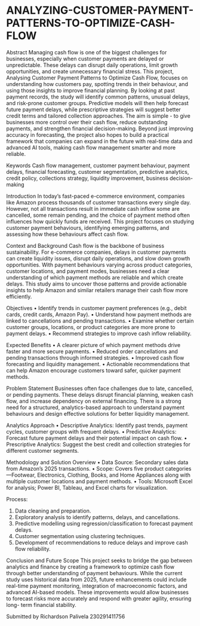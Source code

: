 # ANALYZING-CUSTOMER-PAYMENT-PATTERNS-TO-OPTIMIZE-CASH-FLOW

Abstract
Managing cash flow is one of the biggest challenges for businesses, especially when customer
payments are delayed or unpredictable. These delays can disrupt daily operations, limit growth
opportunities, and create unnecessary financial stress. This project, Analysing Customer Payment
Patterns to Optimize Cash Flow, focuses on understanding how customers pay, spotting trends in
their behaviour, and using those insights to improve financial planning. By looking at past payment
records, the study will identify common patterns, unusual delays, and risk-prone customer groups.
Predictive models will then help forecast future payment delays, while prescriptive strategies will
suggest better credit terms and tailored collection approaches.
The aim is simple - to give businesses more control over their cash flow, reduce outstanding
payments, and strengthen financial decision-making. Beyond just improving accuracy in
forecasting, the project also hopes to build a practical framework that companies can expand in the
future with real-time data and advanced AI tools, making cash flow management smarter and more
reliable.

Keywords
Cash flow management, customer payment behaviour, payment delays, financial forecasting,
customer segmentation, predictive analytics, credit policy, collections strategy, liquidity
improvement, business decision-making

Introduction
In today’s fast-paced e-commerce environment, companies like Amazon process thousands of
customer transactions every single day. However, not all transactions result in immediate cash
inflow some are cancelled, some remain pending, and the choice of payment method often
influences how quickly funds are received. This project focuses on studying customer payment
behaviours, identifying emerging patterns, and assessing how these behaviours affect cash flow.

Context and Background
Cash flow is the backbone of business sustainability. For e-commerce companies, delays in
customer payments can create liquidity issues, disrupt daily operations, and slow down growth
opportunities. With payment behaviours varying across product categories, customer locations, and
payment modes, businesses need a clear understanding of which payment methods are reliable and
which create delays. This study aims to uncover those patterns and provide actionable insights to
help Amazon and similar retailers manage their cash flow more efficiently.

Objectives
• Identify trends in customer payment preferences (e.g., debit cards, credit cards, Amazon Pay).
• Understand how payment methods are linked to cancellations and pending transactions.
• Examine whether certain customer groups, locations, or product categories are more prone to
payment delays.
• Recommend strategies to improve cash inflow reliability.

Expected Benefits
• A clearer picture of which payment methods drive faster and more secure payments.
• Reduced order cancellations and pending transactions through informed strategies.
• Improved cash flow forecasting and liquidity management.
• Actionable recommendations that can help Amazon encourage customers toward safer, quicker
payment methods.

Problem Statement
Businesses often face challenges due to late, cancelled, or pending payments. These delays disrupt
financial planning, weaken cash flow, and increase dependency on external financing. There is a
strong need for a structured, analytics-based approach to understand payment behaviours and design
effective solutions for better liquidity management.

Analytics Approach
• Descriptive Analytics: Identify past trends, payment cycles, customer groups with frequent delays.
• Predictive Analytics: Forecast future payment delays and their potential impact on cash flow.
• Prescriptive Analytics: Suggest the best credit and collection strategies for different customer
segments.

Methodology and Solution Overview
• Data Source: Secondary sales data from Amazon’s 2025 transactions.
• Scope: Covers five product categories—Footwear, Electronics, Clothing, Books, and Home
Appliances along with multiple customer locations and payment methods.
• Tools: Microsoft Excel for analysis; Power BI, Tableau, and Excel charts for visualization.

Process:
1. Data cleaning and preparation.
2. Exploratory analysis to identify patterns, delays, and cancellations.
3. Predictive modelling using regression/classification to forecast payment delays.
4. Customer segmentation using clustering techniques.
5. Development of recommendations to reduce delays and improve cash flow reliability.

Conclusion and Future Scope
This project seeks to bridge the gap between analytics and finance by creating a framework to
optimize cash flow through better understanding of payment behaviours. While the current study
uses historical data from 2025, future enhancements could include real-time payment monitoring,
integration of macroeconomic factors, and advanced AI-based models. These improvements would
allow businesses to forecast risks more accurately and respond with greater agility, ensuring long-
term financial stability.

Submitted by
Richardson Palivela
230291411756
